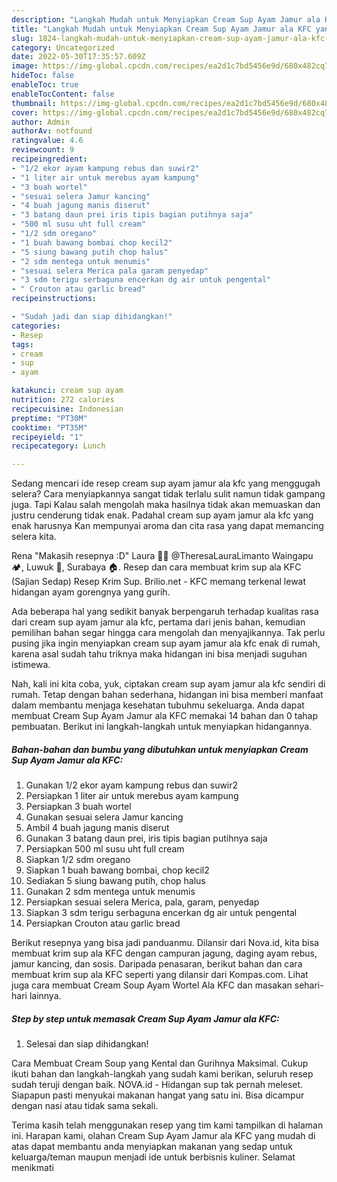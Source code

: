 ```yaml
---
description: "Langkah Mudah untuk Menyiapkan Cream Sup Ayam Jamur ala KFC yang Lezat Sekali, Buat Buka Puasa Bisa Manjain Lidah"
title: "Langkah Mudah untuk Menyiapkan Cream Sup Ayam Jamur ala KFC yang Lezat Sekali, Buat Buka Puasa Bisa Manjain Lidah"
slug: 1824-langkah-mudah-untuk-menyiapkan-cream-sup-ayam-jamur-ala-kfc-yang-lezat-sekali-buat-buka-puasa-bisa-manjain-lidah
category: Uncategorized
date: 2022-05-30T17:35:57.609Z
image: https://img-global.cpcdn.com/recipes/ea2d1c7bd5456e9d/680x482cq70/cream-sup-ayam-jamur-ala-kfc-foto-resep-utama.jpg
hideToc: false
enableToc: true
enableTocContent: false
thumbnail: https://img-global.cpcdn.com/recipes/ea2d1c7bd5456e9d/680x482cq70/cream-sup-ayam-jamur-ala-kfc-foto-resep-utama.jpg
cover: https://img-global.cpcdn.com/recipes/ea2d1c7bd5456e9d/680x482cq70/cream-sup-ayam-jamur-ala-kfc-foto-resep-utama.jpg
author: Admin
authorAv: notfound
ratingvalue: 4.6
reviewcount: 9
recipeingredient:
- "1/2 ekor ayam kampung rebus dan suwir2"
- "1 liter air untuk merebus ayam kampung"
- "3 buah wortel"
- "sesuai selera Jamur kancing"
- "4 buah jagung manis diserut"
- "3 batang daun prei iris tipis bagian putihnya saja"
- "500 ml susu uht full cream"
- "1/2 sdm oregano"
- "1 buah bawang bombai chop kecil2"
- "5 siung bawang putih chop halus"
- "2 sdm mentega untuk menumis"
- "sesuai selera Merica pala garam penyedap"
- "3 sdm terigu serbaguna encerkan dg air untuk pengental"
- " Crouton atau garlic bread"
recipeinstructions:

- "Sudah jadi dan siap dihidangkan!"
categories:
- Resep
tags:
- cream
- sup
- ayam

katakunci: cream sup ayam 
nutrition: 272 calories
recipecuisine: Indonesian
preptime: "PT30M"
cooktime: "PT35M"
recipeyield: "1"
recipecategory: Lunch

---
```



Sedang mencari ide resep cream sup ayam jamur ala kfc yang menggugah selera? Cara menyiapkannya sangat tidak terlalu sulit namun tidak gampang juga. Tapi Kalau salah mengolah maka hasilnya tidak akan memuaskan dan justru cenderung tidak enak. Padahal cream sup ayam jamur ala kfc yang enak harusnya Kan mempunyai aroma dan cita rasa yang dapat memancing selera kita.


Rena &#34;Makasih resepnya :D&#34; Laura 🐻🍯 @TheresaLauraLimanto Waingapu 🏕, Luwuk 🏡, Surabaya 🏠. Resep dan cara membuat krim sup ala KFC (Sajian Sedap) Resep Krim Sup. Brilio.net - KFC memang terkenal lewat hidangan ayam gorengnya yang gurih.

Ada beberapa hal yang sedikit banyak berpengaruh terhadap kualitas rasa dari cream sup ayam jamur ala kfc, pertama dari jenis bahan, kemudian pemilihan bahan segar hingga cara mengolah dan menyajikannya. Tak perlu pusing jika ingin menyiapkan cream sup ayam jamur ala kfc enak di rumah, karena asal sudah tahu triknya maka hidangan ini bisa menjadi suguhan istimewa.


Nah, kali ini kita coba, yuk, ciptakan cream sup ayam jamur ala kfc sendiri di rumah. Tetap dengan bahan sederhana, hidangan ini bisa memberi manfaat dalam membantu menjaga kesehatan tubuhmu sekeluarga. Anda dapat membuat Cream Sup Ayam Jamur ala KFC memakai 14 bahan dan 0 tahap pembuatan. Berikut ini langkah-langkah untuk menyiapkan hidangannya.

<!--inarticleads1-->

##### Bahan-bahan dan bumbu yang dibutuhkan untuk menyiapkan Cream Sup Ayam Jamur ala KFC:

1. Gunakan 1/2 ekor ayam kampung rebus dan suwir2
1. Persiapkan 1 liter air untuk merebus ayam kampung
1. Persiapkan 3 buah wortel
1. Gunakan sesuai selera Jamur kancing
1. Ambil 4 buah jagung manis diserut
1. Gunakan 3 batang daun prei, iris tipis bagian putihnya saja
1. Persiapkan 500 ml susu uht full cream
1. Siapkan 1/2 sdm oregano
1. Siapkan 1 buah bawang bombai, chop kecil2
1. Sediakan 5 siung bawang putih, chop halus
1. Gunakan 2 sdm mentega untuk menumis
1. Persiapkan sesuai selera Merica, pala, garam, penyedap
1. Siapkan 3 sdm terigu serbaguna encerkan dg air untuk pengental
1. Persiapkan  Crouton atau garlic bread


Berikut resepnya yang bisa jadi panduanmu. Dilansir dari Nova.id, kita bisa membuat krim sup ala KFC dengan campuran jagung, daging ayam rebus, jamur kancing, dan sosis. Daripada penasaran, berikut bahan dan cara membuat krim sup ala KFC seperti yang dilansir dari Kompas.com. Lihat juga cara membuat Cream Soup Ayam Wortel Ala KFC dan masakan sehari-hari lainnya. 

<!--inarticleads2-->

##### Step by step untuk memasak Cream Sup Ayam Jamur ala KFC:


1. Selesai dan siap dihidangkan!

Cara Membuat Cream Soup yang Kental dan Gurihnya Maksimal. Cukup ikuti bahan dan langkah-langkah yang sudah kami berikan, seluruh resep sudah teruji dengan baik. NOVA.id - Hidangan sup tak pernah meleset. Siapapun pasti menyukai makanan hangat yang satu ini. Bisa dicampur dengan nasi atau tidak sama sekali. 

Terima kasih telah menggunakan resep yang tim kami tampilkan di halaman ini. Harapan kami, olahan Cream Sup Ayam Jamur ala KFC yang mudah di atas dapat membantu anda menyiapkan makanan yang sedap untuk keluarga/teman maupun menjadi ide untuk berbisnis kuliner. Selamat menikmati
